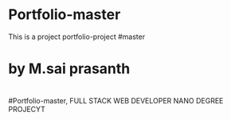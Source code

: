 # Portfolio-master
This is a project
portfolio-project
#master
# by M.sai prasanth
#
#Portfolio-master,  FULL STACK WEB DEVELOPER NANO DEGREE PROJECYT 
